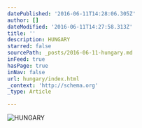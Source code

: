 ```yaml
---
datePublished: '2016-06-11T14:28:06.305Z'
author: []
dateModified: '2016-06-11T14:27:58.313Z'
title: ''
description: HUNGARY
starred: false
sourcePath: _posts/2016-06-11-hungary.md
inFeed: true
hasPage: true
inNav: false
url: hungary/index.html
_context: 'http://schema.org'
_type: Article

---
```

![HUNGARY](https://the-grid-user-content.s3-us-west-2.amazonaws.com/43dfae53-858e-4e1c-be61-1ecf79d9a540.jpg)